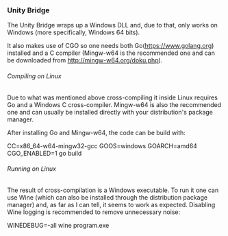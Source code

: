 ### Unity Bridge

The Unity Bridge wraps up a Windows DLL and, due to that, only works on Windows 
(more specifically, Windows 64 bits).

It also makes use of CGO so one needs both Go(https://www.golang.org) installed and a C compiler (Mingw-w64 is the recommended one and can be downloaded from http://mingw-w64.org/doku.php).

###### Compiling on Linux

Due to what was mentioned above cross-compiling it inside Linux requires Go and a Windows C cross-compiler. Mingw-w64 is also the recommended one and can usually be installed directly with your distribution's package manager.

After installing Go and Mingw-w64, the code can be build with:

CC=x86_64-w64-mingw32-gcc GOOS=windows GOARCH=amd64 CGO_ENABLED=1 go build

###### Running on Linux

The result of cross-compilation is a Windows executable. To run it one can use Wine (which can also be installed through the distribution package manager) and, as far as I can tell, it seems to work as expected. Disabling Wine logging is recommended to remove unnecessary noise:

WINEDEBUG=-all wine program.exe

